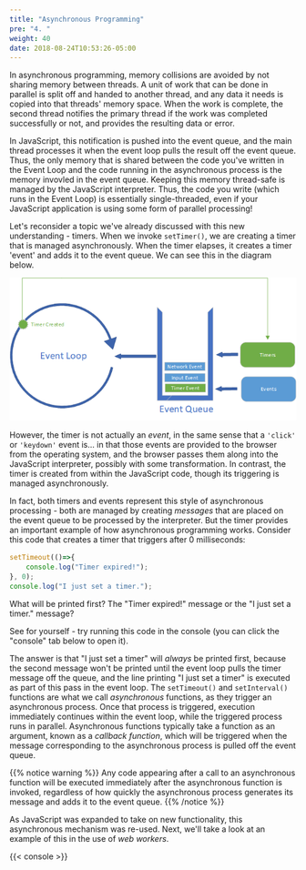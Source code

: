 ```yaml
---
title: "Asynchronous Programming"
pre: "4. "
weight: 40
date: 2018-08-24T10:53:26-05:00
---
```

In asynchronous programming, memory collisions are avoided by not sharing memory between threads.  A unit of work that can be done in parallel is split off and handed to another thread, and any data it needs is copied into that threads' memory space.  When the work is complete, the second thread notifies the primary thread if the work was completed successfully or not, and provides the resulting data or error.  

In JavaScript, this notification is pushed into the event queue, and the main thread processes it when the event loop pulls the result off the event queue.  Thus, the only memory that is shared between the code you've written in the Event Loop and the code running in the asynchronous process is the memory invovled in the event queue.  Keeping this memory thread-safe is managed by the JavaScript interpreter.  Thus, the code you write (which runs in the Event Loop) is essentially single-threaded, even if your JavaScript application is using some form of parallel processing!

Let's reconsider a topic we've already discussed with this new understanding - timers.  When we invoke `setTimer()`, we are creating a timer that is managed asynchronously.  When the timer elapses, it creates a timer 'event' and adds it to the event queue.  We can see this in the diagram below.

![The timer and event loop](/images/3.4.1.png)

However, the timer is not actually an _event_, in the same sense that a `'click'` or `'keydown'` event is... in that those events are provided to the browser from the operating system, and the browser passes them along into the JavaScript interpreter, possibly with some transformation.  In contrast, the timer is created from within the JavaScript code, though its triggering is managed asynchronously.

In fact, both timers and events represent this style of asynchronous processing - both are managed by creating _messages_ that are placed on the event queue to be processed by the interpreter.  But the timer provides an important example of how asynchronous programming works.  Consider this code that creates a timer that triggers after 0 milliseconds:

```js
setTimeout(()=>{
    console.log("Timer expired!");
}, 0);
console.log("I just set a timer.");
```

What will be printed first?  The "Timer expired!" message or the "I just set a timer." message?  

See for yourself - try running this code in the console (you can click the "console" tab below to open it).

The answer is that "I just set a timer" will _always_ be printed first, because the second message won't be printed until the event loop pulls the timer message off the queue, and the line printing "I just set a timer" is executed as part of this pass in the event loop.  The `setTimeout()` and `setInterval()` functions are what we call _asynchronous_ functions, as they trigger an asynchronous process.  Once that process is triggered, execution immediately continues within the event loop, while the triggered process runs in parallel.  Asynchronous functions typically take a function as an argument, known as a _callback function_, which will be triggered when the message corresponding to the asynchronous process is pulled off the event queue.

{{% notice warning %}}
Any code appearing after a call to an asynchronous function will be executed immediately after the asynchronous function is invoked, regardless of how quickly the asynchronous process generates its message and adds it to the event queue.
{{% /notice %}}

As JavaScript was expanded to take on new functionality, this asynchronous mechanism was re-used.  Next, we'll take a look at an example of this in the use of _web workers_.

{{< console >}}